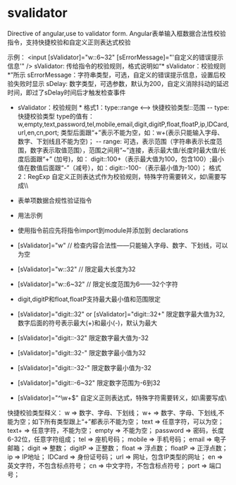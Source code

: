 # svalidator
Directive of angular,use to validator form.
Angular表单输入框数据合法性校验指令，支持快捷校验和自定义正则表达式校验

示例：
<input [sValidator]="w::6~32" [sErrorMessage]="'自定义的错误提示信息'" />
sValidator: 传给指令的校验规则，格式说明如“* sValidator：校验规则 *”所示
sErrorMessage：字符串类型，可选，自定义的错误提示信息，设置后校验失败时显示
sDelay: 数字类型，可选参数，默认为200，自定义消除抖动的延迟时间，即过了sDelay时间后才触发检查事件
* sValidator：校验规则 *
  格式1：type::range <——> 快捷校验类型::范围
    -- type: 快捷校验类型
         type的值有：w,empty,text,password,tel,mobile,email,digit,digitP,float,floatP,ip,IDCard,url,en,cn,port;
         类型后面跟“+”表示不能为空，如：w+(表示只能输入字母、数字、下划线且不能为空)；
    -- range: 可选，表示范围（字符串表示长度范围，数字表示取值范围），范围之间用“~”连接，表示最大值/长度时最大值/长    度后面跟“+”   (加号)，如：              digit::100+（表示最大值为100，包含100）;最小值在数值后面跟“-”（减号），如：digit::-100-（表示最小值为-100）；
  格式2：RegExp 自定义正则表达式作为校验规则，特殊字符需要转义，如\需要写成\\\\

* 表单项数据合规性验证指令
* 用法示例
* 使用指令前应先将指令import到module并添加到  declarations 
* [sValidator]="w" // 检查内容合法性——只能输入字母、数字、下划线，可以为空
* [sValidator]="w::32" // 限定最大长度为32
* [sValidator]="w::6~32" // 限定长度范围为6——32个字符
* digit,digitP和float,floatP支持最大最小值和范围限定
* [sValidator]="digit::32" or [sValidator]="digit::32+" 限定数字最大值为32,数字后面的符号表示最大(+)和最小(-)，默认为最大
* [sValidator]="digit::-32" 限定数字最大值为-32
* [sValidator]="digit::32-" 限定数字最小值为32
* [sValidator]="digit::-32-" 限定数字最小值为-32
* [sValidator]="digit::-6~32" 限定数字范围为-6到32
* [sValidator]="^\\w+$" 自定义正则表达式，特殊字符需要转义，如\需要写成\\

快捷校验类型释义：
w => 数字、字母、下划线；
w+ => 数字、字母、下划线,不能为空；如下所有类型跟上“+”都表示不能为空；
text => 任意字符，可以为空；
text+ => 任意字符，不能为空；
empty => 不能为空；
password => 密码，长度6-32位，任意字符组成；
tel => 座机号码；
mobile => 手机号码；
email => 电子邮箱；
digit => 整数；
digitP => 正整数；
float => 浮点数；
floatP => 正浮点数；
ip => IP地址；
IDCard => 身份证号码；
url => 网址，包含IP类型的网址；
en => 英文字符，不包含标点符号；
cn => 中文字符，不包含标点符号；
port => 端口号；
